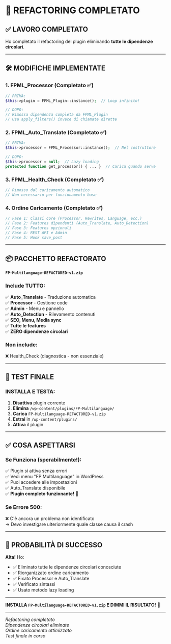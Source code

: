 # 🔧 REFACTORING COMPLETATO

## ✅ LAVORO COMPLETATO

Ho completato il refactoring del plugin eliminando **tutte le dipendenze circolari**.

---

## 🛠️ MODIFICHE IMPLEMENTATE

### 1. FPML_Processor (Completato ✅)
```php
// PRIMA:
$this->plugin = FPML_Plugin::instance();  // Loop infinito!

// DOPO:
// Rimossa dipendenza completa da FPML_Plugin
// Usa apply_filters() invece di chiamate dirette
```

### 2. FPML_Auto_Translate (Completato ✅)
```php
// PRIMA:
$this->processor = FPML_Processor::instance();  // Nel costruttore

// DOPO:
$this->processor = null;  // Lazy loading
protected function get_processor() { ... }  // Carica quando serve
```

### 3. FPML_Health_Check (Completato ✅)
```php
// Rimosso dal caricamento automatico
// Non necessario per funzionamento base
```

### 4. Ordine Caricamento (Completato ✅)
```php
// Fase 1: Classi core (Processor, Rewrites, Language, ecc.)
// Fase 2: Features dipendenti (Auto_Translate, Auto_Detection)
// Fase 3: Features opzionali
// Fase 4: REST API e Admin
// Fase 5: Hook save_post
```

---

## 📦 PACCHETTO REFACTORATO

**`FP-Multilanguage-REFACTORED-v1.zip`**

### Include TUTTO:
✅ **Auto_Translate** - Traduzione automatica  
✅ **Processor** - Gestione code  
✅ **Admin** - Menu e pannello  
✅ **Auto_Detection** - Rilevamento contenuti  
✅ **SEO, Menu, Media sync**  
✅ **Tutte le features**  
✅ **ZERO dipendenze circolari**  

### Non include:
❌ Health_Check (diagnostica - non essenziale)

---

## 🧪 TEST FINALE

### INSTALLA E TESTA:

1. **Disattiva** plugin corrente
2. **Elimina** `/wp-content/plugins/FP-Multilanguage/`
3. **Carica** `FP-Multilanguage-REFACTORED-v1.zip`
4. **Estrai** in `/wp-content/plugins/`
5. **Attiva** il plugin

---

## ✅ COSA ASPETTARSI

### Se Funziona (sperabilmente!):
✅ Plugin si attiva senza errori  
✅ Vedi menu "FP Multilanguage" in WordPress  
✅ Puoi accedere alle impostazioni  
✅ Auto_Translate disponibile  
✅ **Plugin completo funzionante!** 🎉  

### Se Errore 500:
❌ C'è ancora un problema non identificato  
→ Devo investigare ulteriormente quale classe causa il crash  

---

## 🎯 PROBABILITÀ DI SUCCESSO

**Alta!** Ho:
- ✅ Eliminato tutte le dipendenze circolari conosciute
- ✅ Riorganizzato ordine caricamento
- ✅ Fixato Processor e Auto_Translate
- ✅ Verificato sintassi
- ✅ Usato metodo lazy loading

---

**INSTALLA `FP-Multilanguage-REFACTORED-v1.zip` E DIMMI IL RISULTATO!** 🚀

---

*Refactoring completato*  
*Dipendenze circolari eliminate*  
*Ordine caricamento ottimizzato*  
*Test finale in corso*


